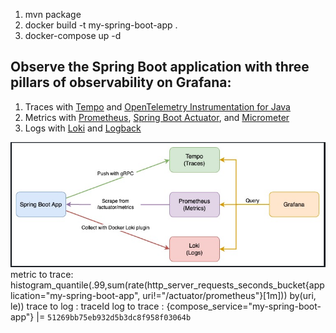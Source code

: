 1. mvn package
2. docker build -t my-spring-boot-app .
3. docker-compose up -d 

## Observe the Spring Boot application with three pillars of observability on Grafana:
1. Traces with [Tempo](https://github.com/grafana/tempo) and [OpenTelemetry Instrumentation for Java](https://github.com/open-telemetry/opentelemetry-java-instrumentation)
2. Metrics with [Prometheus](https://prometheus.io/), [Spring Boot Actuator](https://docs.spring.io/spring-boot/docs/current/actuator-api/htmlsingle/), and [Micrometer](https://micrometer.io/)
3. Logs with [Loki](https://github.com/grafana/loki) and [Logback](https://logback.qos.ch/)


![img_4.png](img_4.png)
metric to trace: histogram_quantile(.99,sum(rate(http_server_requests_seconds_bucket{application="my-spring-boot-app", uri!="/actuator/prometheus"}[1m])) by(uri, le))
trace to log : traceId
log to trace : {compose_service="my-spring-boot-app"} |= `51269bb75eb932d5b3dc8f958f03064b`

